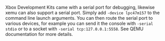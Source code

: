 Xbox Development Kits came with a serial port for debugging, likewise xemu can also support a serial port. Simply add `-device lpc47m157` to the command line launch arguments. You can then route the serial port to various devices, for example you can send it the console with `-serial stdio` or to a socket with `-serial tcp:127.0.0.1:5558`. See QEMU documentation for more details.